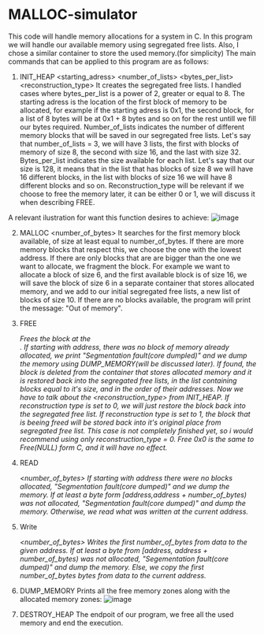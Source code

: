 # MALLOC-simulator

  This code will handle memory allocations for a system in C.
In this program we will handle our available memory using segregated free lists.
Also, I chose a similar container to store the used memory.(for simplicity)
  The main commands that can be applied to this program
are as follows:
1) INIT_HEAP <starting_adress> <number_of_lists> <bytes_per_list> <reconstruction_type>
 It creates the segregated free lists. I handled cases where bytes_per_list is a power of 2,
greater or equal to 8. The starting adress is the location of the first block of memory to be
allocated, for example if the starting adress is 0x1, the second block, for a list of 8 bytes
will be at 0x1 + 8 bytes and so on for the rest untill we fill our bytes required.
  Number_of_lists indicates the number of different memory blocks that will be saved in our segregated free lists.
Let's say that number_of_lists = 3, we will have 3 lists, the first with blocks of memory of size 8, the second
with size 16, and the last with size 32.
  Bytes_per_list indicates the size available for each list. Let's say that our size is 128, it means that in the
list that has blocks of size 8 we will have 16 different blocks, in the list with blocks of size 16 we will have 8
different blocks and so on.
  Reconstruction_type will be relevant if we choose to free the memory later, it can be either 0 or 1, we will discuss
it when describing FREE.

 A relevant ilustration for want this function desires to achieve:
![image](https://github.com/user-attachments/assets/fd1df3a2-9605-4a4f-a78b-ded24565baa6)


2) MALLOC <number_of_bytes>
  It searches for the first memory block available, of size at least equal to number_of_bytes.
If there are more memory blocks that respect this, we choose the one with the lowest address.
If there are only blocks that are are bigger than the one we want to allocate, we fragment the block.
For example we want to allocate a block of size 6, and the first available block is of size 16, we will
save the block of size 6 in a separate container that stores allocated memory, and we add to our initial
segregated free lists, a new list of blocks of size 10.
  If there are no blocks available, the program will print the message: "Out of memory".

3) FREE <address>
  Frees the block at the <address>. If starting with address, there was no block of memory already
allocated, we print "Segmentation fault(core dumpled)" and we dump the memory using DUMP_MEMORY(will be discussed later).
If found, the block is deleted from the container that stores allocated memory and it is restored back into the segregated
free lists, in the list containing blocks equal to it's size, and in the order of their addresses.
  Now we have to talk about the <reconstruction_type> from INIT_HEAP. If reconstruction type is set to 0,
we will just restore the block back into the segregated free list. If reconstruction type is set to 1, the block that is beeing
freed will be stored back into it's original place from segregated free list. This case is not completely finished yet, so i would
recommend using only reconstruction_type = 0.
  Free 0x0 is the same to Free(NULL) form C, and it will have no effect.

4) READ <address> <number_of_bytes>
  If starting with address there were no blocks allocated, "Segmentation fault(core dumped)" and we dump the memory. If at least a byte form [address,address + number_of_bytes)
was not allocated, "Segmentation fault(core dumped)" and dump the memory. Otherwise, we read what was written at the current address.

5) Write <address> <data> <number_of_bytes>
  Writes the first number_of_bytes from data to the given address. If at least a byte from [address, address + number_of_bytes) was not allocated,
"Segementation fault(core dumped)" and dump the memory. Else, we copy the first number_of_bytes bytes from data to the current address.

6) DUMP_MEMORY
   Prints all the free memory zones along with the allocated memory zones:
   ![image](https://github.com/user-attachments/assets/5ce8bcda-1c9c-411e-a4bb-edd948424d9e)

7) DESTROY_HEAP
   The endpoit of our program, we free all the used memory and end the execution.

